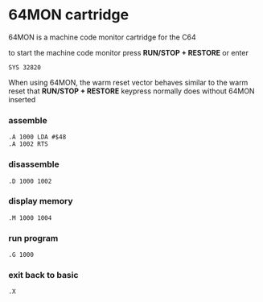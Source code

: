 # 64MON cartridge
64MON is a machine code monitor cartridge for the C64

to start the machine code monitor press **RUN/STOP + RESTORE** or enter

    SYS 32820

When using 64MON, the warm reset vector behaves similar to the warm reset
that **RUN/STOP + RESTORE** keypress normally does without 64MON inserted

### assemble
    .A 1000 LDA #$48
    .A 1002 RTS

### disassemble
    .D 1000 1002

### display memory
    .M 1000 1004

### run program
    .G 1000

### exit back to basic
    .X

